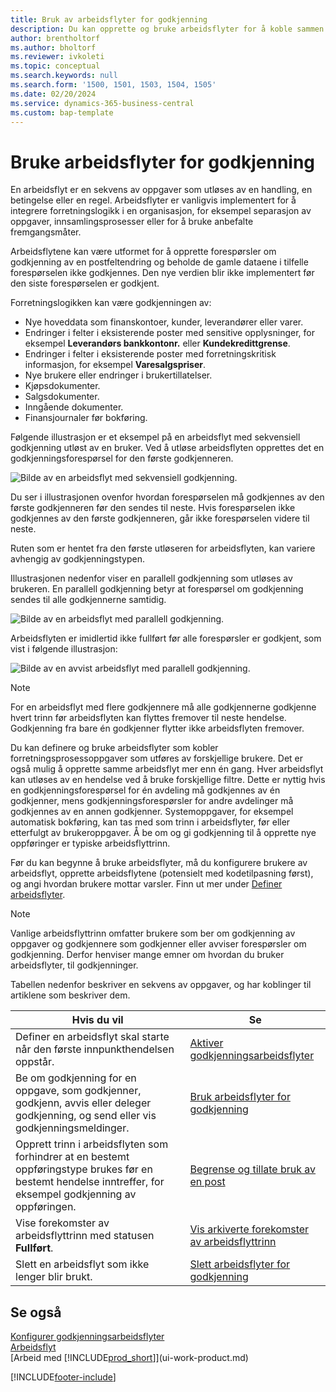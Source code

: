 ```yaml
---
title: Bruk av arbeidsflyter for godkjenning
description: Du kan opprette og bruke arbeidsflyter for å koble sammen forretningsprosessoppgaver som automatisk bokføring eller forespørsel om å gi godkjenning for nye poster.
author: brentholtorf
ms.author: bholtorf
ms.reviewer: ivkoleti
ms.topic: conceptual
ms.search.keywords: null
ms.search.form: '1500, 1501, 1503, 1504, 1505'
ms.date: 02/20/2024
ms.service: dynamics-365-business-central
ms.custom: bap-template
---
```

# Bruke arbeidsflyter for godkjenning

En arbeidsflyt er en sekvens av oppgaver som utløses av en handling, en betingelse eller en regel. Arbeidsflyter er vanligvis implementert for å integrere forretningslogikk i en organisasjon, for eksempel separasjon av oppgaver, innsamlingsprosesser eller for å bruke anbefalte fremgangsmåter.

Arbeidsflytene kan være utformet for å opprette forespørsler om godkjenning av en postfeltendring og beholde de gamle dataene i tilfelle forespørselen ikke godkjennes. Den nye verdien blir ikke implementert før den siste forespørselen er godkjent.

Forretningslogikken kan være godkjenningen av:

- Nye hoveddata som finanskontoer, kunder, leverandører eller varer.
- Endringer i felter i eksisterende poster med sensitive opplysninger, for eksempel **Leverandørs bankkontonr.** eller **Kundekredittgrense**.
- Endringer i felter i eksisterende poster med forretningskritisk informasjon, for eksempel **Varesalgspriser**.
- Nye brukere eller endringer i brukertillatelser.
- Kjøpsdokumenter.
- Salgsdokumenter.
- Inngående dokumenter.
- Finansjournaler før bokføring.

Følgende illustrasjon er et eksempel på en arbeidsflyt med sekvensiell godkjenning utløst av en bruker. Ved å utløse arbeidsflyten opprettes det en godkjenningsforespørsel for den første godkjenneren.  

![Bilde av en arbeidsflyt med sekvensiell godkjenning.](media/Workflows/approval-flow.png)

Du ser i illustrasjonen ovenfor hvordan forespørselen må godkjennes av den første godkjenneren før den sendes til neste. Hvis forespørselen ikke godkjennes av den første godkjenneren, går ikke forespørselen videre til neste.

Ruten som er hentet fra den første utløseren for arbeidsflyten, kan variere avhengig av godkjenningstypen.  

Illustrasjonen nedenfor viser en parallell godkjenning som utløses av brukeren. En parallell godkjenning betyr at forespørsel om godkjenning sendes til alle godkjennerne samtidig.  

![Bilde av en arbeidsflyt med parallell godkjenning.](media/Workflows/approval-flow-2.png)

Arbeidsflyten er imidlertid ikke fullført før alle forespørsler er godkjent, som vist i følgende illustrasjon:  

![Bilde av en avvist arbeidsflyt med parallell godkjenning.](media/Workflows/approval-flow-3.png)

> [!NOTE]  
> For en arbeidsflyt med flere godkjennere må alle godkjennerne godkjenne hvert trinn før arbeidsflyten kan flyttes fremover til neste hendelse. Godkjenning fra bare én godkjenner flytter ikke arbeidsflyten fremover.

Du kan definere og bruke arbeidsflyter som kobler forretningsprosessoppgaver som utføres av forskjellige brukere. Det er også mulig å opprette samme arbeidsflyt mer enn én gang. Hver arbeidsflyt kan utløses av en hendelse ved å bruke forskjellige filtre. Dette er nyttig hvis en godkjenningsforespørsel for én avdeling må godkjennes av én godkjenner, mens godkjenningsforespørsler for andre avdelinger må godkjennes av en annen godkjenner. Systemoppgaver, for eksempel automatisk bokføring, kan tas med som trinn i arbeidsflyter, før eller etterfulgt av brukeroppgaver. Å be om og gi godkjenning til å opprette nye oppføringer er typiske arbeidsflyttrinn.  

Før du kan begynne å bruke arbeidsflyter, må du konfigurere brukere av arbeidsflyt, opprette arbeidsflytene (potensielt med kodetilpasning først), og angi hvordan brukere mottar varsler. Finn ut mer under [Definer arbeidsflyter](across-set-up-workflows.md).

> [!NOTE]  
> Vanlige arbeidsflyttrinn omfatter brukere som ber om godkjenning av oppgaver og godkjennere som godkjenner eller avviser forespørsler om godkjenning. Derfor henviser mange emner om hvordan du bruker arbeidsflyter, til godkjenninger.  

 Tabellen nedenfor beskriver en sekvens av oppgaver, og har koblinger til artiklene som beskriver dem.  

| **Hvis du vil** | **Se** |
|--|--|
| Definer en arbeidsflyt skal starte når den første innpunkthendelsen oppstår. | [Aktiver godkjenningsarbeidsflyter](across-how-to-enable-workflows.md) |
| Be om godkjenning for en oppgave, som godkjenner, godkjenn, avvis eller deleger godkjenning, og send eller vis godkjenningsmeldinger. | [Bruk arbeidsflyter for godkjenning](across-how-use-approval-workflows.md) |
| Opprett trinn i arbeidsflyten som forhindrer at en bestemt oppføringstype brukes før en bestemt hendelse inntreffer, for eksempel godkjenning av oppføringen. | [Begrense og tillate bruk av en post](across-how-to-restrict-and-allow-usage-of-a-record.md) |
| Vise forekomster av arbeidsflyttrinn med statusen **Fullført**. | [Vis arkiverte forekomster av arbeidsflyttrinn](across-how-to-view-archived-workflow-step-instances.md) |
| Slett en arbeidsflyt som ikke lenger blir brukt. | [Slett arbeidsflyter for godkjenning](across-how-to-delete-workflows.md) |

## Se også

[Konfigurer godkjenningsarbeidsflyter](across-set-up-workflows.md)  
[Arbeidsflyt](across-workflow.md)  
[Arbeid med [!INCLUDE[prod_short](includes/prod_short.md)]](ui-work-product.md)  

[!INCLUDE[footer-include](includes/footer-banner.md)]
